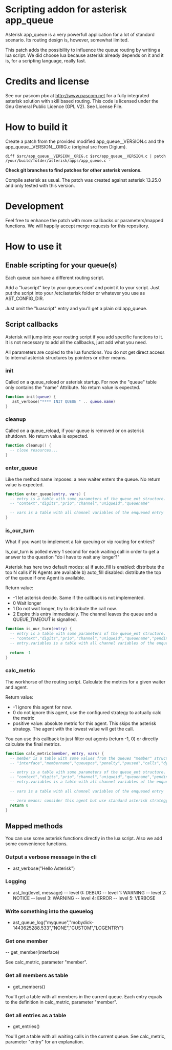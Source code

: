 # Scripting addon for asterisk app_queue

Asterisk app_queue is a very powerfull application for a lot of standard scenario. Its routing design is, however, somewhat limited. 

This patch adds the possibility to influence the queue routing by writing a lua script. We did choose lua because asterisk already depends on it and it is, for a scripting language, really fast.

# Credits and license

See our pascom pbx at http://www.pascom.net for a fully integrated asterisk solution with skill based routing.
This code is licensed under the Gnu General Public Licence (GPL V2). See License File.

# How to build it

Create a patch from the provided modified app_queue__VERSION.c and the app_queue__VERSION__ORIG.c (original src from Digium).

    diff $src/app_queue__VERSION__ORIG.c $src/app_queue__VERSION.c | patch /your/build/folder/asterisk/apps/app_queue.c -

**Check git branches to find patches for other asterisk versions.**

Compile asterisk as usual. The patch was created against asterisk 13.25.0 and only tested with this version. 

# Development

Feel free to enhance the patch with more callbacks or parameters/mapped functions. We will happily accept merge requests for this repository.

# How to use it

## Enable scripting for your queue(s) 

Each queue can have a different routing script.

Add a "luascript" key to your queues.conf and point it to your script. Just put the script into your /etc/asterisk folder or whatever you use as AST_CONFIG_DIR.

Just omit the "luascript" entry and you'll get a plain old app_queue.


## Script callbacks

Asterisk will jump into your routing script if you add specific functions to it. It is not necessary to add all the callbacks, just add what you need. 

All parameters are copied to the lua functions. You do not get direct access to internal asterisk structures by pointers or other means.  

### init

Called on a queue_reload or asterisk startup.  For now the "queue" table only contains the "name" Attribute.
No return value is expected.

```lua
function init(queue) {
   ast_verbose("**** INIT QUEUE " .. queue.name)
}
```

### cleanup

Called on a queue_reload, if your queue is removed or on asterisk shutdown. 
No return value is expected.

```lua
function cleanup() {
  -- close resources...
}
```

### enter_queue

Like the method name imposes: a new waiter enters the queue.
No return value is expected.

```lua
function enter_queue(entry, vars) {
  -- entry is a table with some parameters of the queue_ent structure.
  -- "context","digits","prio","channel","uniqueid","queuename"

  -- vars is a table with all channel variables of the enqueued entry
}
```

### is_our_turn

What if you want to implement a fair queuing or vip routing for entries?

Is_our_turn is polled every 1 second for each waiting call in order to get a answer to the question "do i have to wait any longer?"

Asterisk has here two default modes: 
a) if auto_fill is enabled: distribute the top N calls if N Agents are available
b) auto_fill disabled: distribute the top of the queue if one Agent is available.

Return value:
- -1 let asterisk decide. Same if the callback is not implemented.
- 0 Wait longer
- 1 Do not wait longer, try to distribute the call now.
- 2 Expire this entry immediately. The channel leaves the queue and a QUEUE_TIMEOUT is signalled. 

```lua
function is_our_turn(entry) {
  -- entry is a table with some parameters of the queue_ent structure.
  -- "context","digits","prio","channel","uniqueid","queuename","pending","pos","start","expire","variables"
  -- entry.variables is a table with all channel variables of the enqueued entry
  
  return -1
}
```


### calc_metric

The workhorse of the routing script. Calculate the metrics for a given waiter and agent.

Return value:
- -1 ignore this agent for now.
- 0 do not ignore this agent, use the configured strategy to actually calc the metric
- positive value: absolute metric for this agent. This skips the asterisk strategy. The agent with the lowest value will get the call.

You can use this callback to just filter out agents (return -1, 0) or directly calculate the final metrics.

```lua
function calc_metric(member, entry, vars) {
  -- member is a table with some values from the queues "member" structure.
  -- "interface","membername","queuepos","penalty","paused","calls","dynamic","status"

  -- entry is a table with some parameters of the queue_ent structure.
  -- "context","digits","prio","channel","uniqueid","queuename","pending","pos","start","expire","variables"
  -- entry.variables is a table with all channel variables of the enqueued entry
  
  -- vars is a table with all channel variables of the enqueued entry

  -- zero means: consider this agent but use standard asterisk strategy for calling
  return 0
}
```

## Mapped methods

You can use some asterisk functions directly in the lua script. Also we add some convenience functions.

### Output a verbose message in the cli

- ast_verbose("Hello Asterisk")

### Logging

- ast_log(level, message) 
-- level 0: DEBUG
-- level 1: WARNING
-- level 2: NOTICE
-- level 3: WARNING
-- level 4: ERROR
-- level 5: VERBOSE

### Write something into the queuelog

- ast_queue_log("myqueue","mobydick-1443625288.533","NONE","CUSTOM","LOGENTRY")

### Get one member 

-- get_member(interface)

See calc_metric, parameter "member".

### Get all members as table

- get_members()

You'll get a table with all members in the current queue. Each entry equals to the definition in calc_metric, parameter "member".

### Get all entries as a table

- get_entries()
 
You'll get a table with all waiting calls in the current queue. See calc_metric, parameter "entry" for an explanation.

